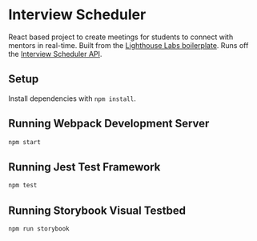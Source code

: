 # Interview Scheduler
React based project to create meetings for students to connect with mentors in real-time.
Built from the [Lighthouse Labs boilerplate](https://github.com/lighthouse-labs/scheduler). Runs off the [Interview Scheduler API](https://github.com/kai-commits/scheduler-api).

## Setup

Install dependencies with `npm install`.

## Running Webpack Development Server

```sh
npm start
```

## Running Jest Test Framework

```sh
npm test
```

## Running Storybook Visual Testbed

```sh
npm run storybook
```
